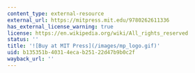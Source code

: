 ```yaml
---
content_type: external-resource
external_url: https://mitpress.mit.edu/9780262611336
has_external_license_warning: true
license: https://en.wikipedia.org/wiki/All_rights_reserved
status: ''
title: '![Buy at MIT Press](/images/mp_logo.gif)'
uid: b135351b-4031-4eca-b251-22d47b9b0c2f
wayback_url: ''
---
```

